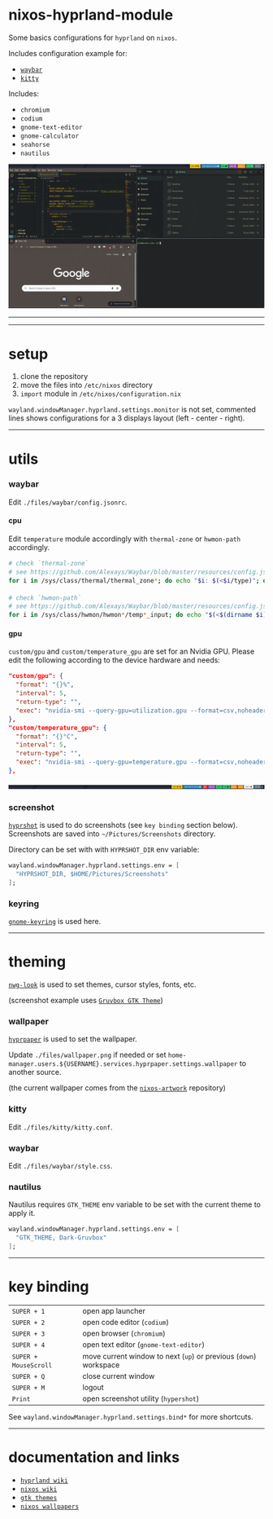# nixos-hyprland-module

Some basics configurations for `hyprland` on `nixos`.

Includes configuration example for:

- [`waybar`](https://github.com/Alexays/Waybar)
- [`kitty`](https://github.com/kovidgoyal/kitty)

Includes:

- `chromium`
- `codium`
- `gnome-text-editor`
- `gnome-calculator`
- `seahorse`
- `nautilus`

![screenshot](./screenshot.png)

---

---

# setup

1. clone the repository
2. move the files into `/etc/nixos` directory
3. `import` module in `/etc/nixos/configuration.nix`

`wayland.windowManager.hyprland.settings.monitor` is not set, commented lines shows configurations for a 3 displays layout (left - center - right).

---

# utils

### waybar

Edit `./files/waybar/config.jsonrc`.

#### cpu

Edit `temperature` module accordingly with `thermal-zone` or `hwmon-path` accordingly.

```sh
# check `thermal-zone`
# see https://github.com/Alexays/Waybar/blob/master/resources/config.jsonc#L126
for i in /sys/class/thermal/thermal_zone*; do echo "$i: $(<$i/type)"; done

# check `hwmon-path`
# see https://github.com/Alexays/Waybar/blob/master/resources/config.jsonc#L127
for i in /sys/class/hwmon/hwmon*/temp*_input; do echo "$(<$(dirname $i)/name): $(cat ${i%_*}_label 2>/dev/null || echo $(basename ${i%_*})) $(readlink -f $i)"; done
```

#### gpu

`custom/gpu` and `custom/temperature_gpu` are set for an Nvidia GPU.
Please edit the following according to the device hardware and needs:

```json
"custom/gpu": {
  "format": "{}%",
  "interval": 5,
  "return-type": "",
  "exec": "nvidia-smi --query-gpu=utilization.gpu --format=csv,noheader | sed 's/%//'"
},
"custom/temperature_gpu": {
  "format": "{}°C",
  "interval": 5,
  "return-type": "",
  "exec": "nvidia-smi --query-gpu=temperature.gpu --format=csv,noheader"
},
```

![screenshot-waybar](./screenshot-waybar.png)

### screenshot

[`hyprshot`](https://github.com/Gustash/Hyprshot) is used to do screenshots (see `key binding` section below).
Screenshots are saved into `~/Pictures/Screenshots` directory.

Directory can be set with with `HYPRSHOT_DIR` env variable:

```nix
wayland.windowManager.hyprland.settings.env = [
  "HYPRSHOT_DIR, $HOME/Pictures/Screenshots"
];
```

### keyring

[`gnome-keyring`](https://wiki.gnome.org/Projects/GnomeKeyring) is used here.

---

# theming

[`nwg-look`](https://github.com/nwg-piotr/nwg-look) is used to set themes, cursor styles, fonts, etc.

(screenshot example uses [`Gruvbox GTK Theme`](https://www.gnome-look.org/p/1681313))

### wallpaper

[`hyprpaper`](https://wiki.hyprland.org/Hypr-Ecosystem/hyprpaper/) is used to set the wallpaper.

Update `./files/wallpaper.png` if needed or set `home-manager.users.${USERNAME}.services.hyprpaper.settings.wallpaper` to another source.

(the current wallpaper comes from the [`nixos-artwork`](https://github.com/NixOS/nixos-artwork) repository)

### kitty

Edit `./files/kitty/kitty.conf`.

### waybar

Edit `./files/waybar/style.css`.

### nautilus

Nautilus requires `GTK_THEME` env variable to be set with the current theme to apply it.

```nix
wayland.windowManager.hyprland.settings.env = [
  "GTK_THEME, Dark-Gruvbox"
];
```

---

# key binding

|                       |                                                                   |
| --------------------- | ----------------------------------------------------------------- |
| `SUPER + 1`           | open app launcher                                                 |
| `SUPER + 2`           | open code editor (`codium`)                                       |
| `SUPER + 3`           | open browser (`chromium`)                                         |
| `SUPER + 4`           | open text editor (`gnome-text-editor`)                            |
| `SUPER + MouseScroll` | move current window to next (`up`) or previous (`down`) workspace |
| `SUPER + Q`           | close current window                                              |
| `SUPER + M`           | logout                                                            |
| `Print`               | open screenshot utility (`hypershot`)                             |

See `wayland.windowManager.hyprland.settings.bind*` for more shortcuts.

---

# documentation and links

- [`hyprland wiki`](https://wiki.hyprland.org/Nix/Hyprland-on-NixOS/)
- [`nixos wiki`](https://nixos.wiki/wiki/Hyprland)
- [`gtk themes`](https://www.gnome-look.org/browse/)
- [`nixos wallpapers`](https://github.com/NixOS/nixos-artwork/tree/master/wallpapers)

